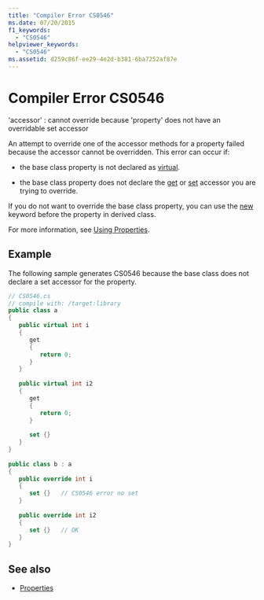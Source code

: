 ```yaml
---
title: "Compiler Error CS0546"
ms.date: 07/20/2015
f1_keywords: 
  - "CS0546"
helpviewer_keywords: 
  - "CS0546"
ms.assetid: d259c86f-ee29-4e2d-b381-6ba7252af87e
---
```

# Compiler Error CS0546
'accessor' : cannot override because 'property' does not have an overridable set accessor  
  
 An attempt to override one of the accessor methods for a property failed because the accessor cannot be overridden. This error can occur if:  
  
- the base class property is not declared as [virtual](../language-reference/keywords/virtual.md).  
  
- the base class property does not declare the [get](../language-reference/keywords/get.md) or [set](../language-reference/keywords/set.md) accessor you are trying to override.  
  
 If you do not want to override the base class property, you can use the [new](../language-reference/keywords/new-modifier.md) keyword before the property in derived class.  
  
 For more information, see [Using Properties](../programming-guide/classes-and-structs/using-properties.md).  
  
## Example  
 The following sample generates CS0546 because the base class does not declare a set accessor for the property.  
  
```csharp  
// CS0546.cs  
// compile with: /target:library  
public class a  
{  
   public virtual int i  
   {  
      get  
      {  
         return 0;  
      }  
   }  
  
   public virtual int i2  
   {  
      get  
      {  
         return 0;  
      }  
  
      set {}  
   }  
}  
  
public class b : a  
{  
   public override int i  
   {  
      set {}   // CS0546 error no set  
   }  
  
   public override int i2  
   {  
      set {}   // OK  
   }  
}  
```  
  
## See also

- [Properties](../programming-guide/classes-and-structs/properties.md)
